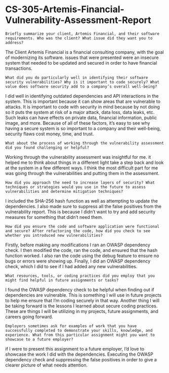 # CS-305-Artemis-Financial-Vulnerability-Assessment-Report

 	Briefly summarize your client, Artemis Financial, and their software requirements. Who was the client? What issue did they want you to address?

The Client Artemis Financial is a financial consulting company, with the goal of modernizing its software. issues that were presented were an insecure system that needed to be updated and secured in order to have financial transactions.

 	What did you do particularly well in identifying their software security vulnerabilities? Why is it important to code securely? What value does software security add to a company’s overall well-being?

I did well in identifying outdated dependencies and API interactions in the system. This is important because it can show areas that are vulnerable to attacks. 
It is important to code with security in mind  because by not doing so it puts the system at risk of a major attack, data loss, data leaks, etc. 
Such leaks can have effects on  private data, financial information, public image, and more. Because of all of these factors, it’s easy to see why having a secure system is so important to a company and their well-being,  security flaws cost money, time, and trust. 

 	What about the process of working through the vulnerability assessment did you found challenging or helpful?

Working through the vulnerability assessment was insightful for me. it helped me to think about things in a different light take a step back and look at the system in a few different ways. I think the most difficult part for me was going through the vulnerabilities and putting them in the assessment. 

 	How did you approach the need to increase layers of security? What techniques or strategies would you use in the future to assess vulnerabilities and determine mitigation techniques?

I included the SHA-256 hash function as well as attempting to update the dependencies. I also made sure to suppress all the false positives from the vulnerability report. This is because I didn’t want to try and add security measures for something that didn’t need them. 


 	How did you ensure the code and software application were functional and secure? After refactoring the code, how did you check to see whether you introduced new vulnerabilities?

Firstly, before making any modifications I ran an OWASP dependency check. I then modified the code, ran the code, and ensured that the hash function worked. I also ran the code using the debug feature to ensure no bugs or errors were showing up. Finally, I did an OWASP dependency check, which I did to see if I had added any new vulnerabilities. 

 	What resources, tools, or coding practices did you employ that you might find helpful in future assignments or tasks?

I found the OWASP dependency check to be helpful when finding out if dependencies are vulnerable. This is something I will use in future projects to help me ensure that I’m coding securely in that way.
Another thing I will be taking forward is the lessons I learned about secure coding practices. These are things I will be utilizing in my projects, future assignments, and careers going forward. 


	Employers sometimes ask for examples of work that you have successfully completed to demonstrate your skills, knowledge, and experience. What from this particular assignment might you want to showcase to a future employer?

if I were to present this assignment to a future employer, I’d love to showcase the work I did with the dependencies. Executing the OWASP dependency check and suppressing the false positives in order to give a clearer picture of what needs attention. 
